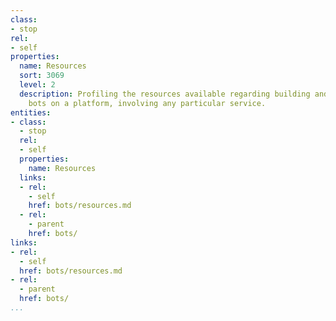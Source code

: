 ```yaml
---
class:
- stop
rel:
- self
properties:
  name: Resources
  sort: 3069
  level: 2
  description: Profiling the resources available regarding building and operating
    bots on a platform, involving any particular service.
entities:
- class:
  - stop
  rel:
  - self
  properties:
    name: Resources
  links:
  - rel:
    - self
    href: bots/resources.md
  - rel:
    - parent
    href: bots/
links:
- rel:
  - self
  href: bots/resources.md
- rel:
  - parent
  href: bots/
...
```

